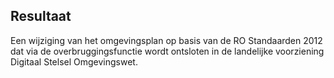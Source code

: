## Resultaat

Een wijziging van het omgevingsplan op basis van de RO Standaarden 2012 dat via de overbruggingsfunctie wordt ontsloten in de landelijke voorziening Digitaal Stelsel Omgevingswet. 

